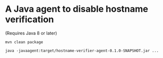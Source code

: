 # A Java agent to disable hostname verification

(Requires Java 8 or later)

```
mvn clean package

java -javaagent:target/hostname-verifier-agent-0.1.0-SNAPSHOT.jar ...
```
